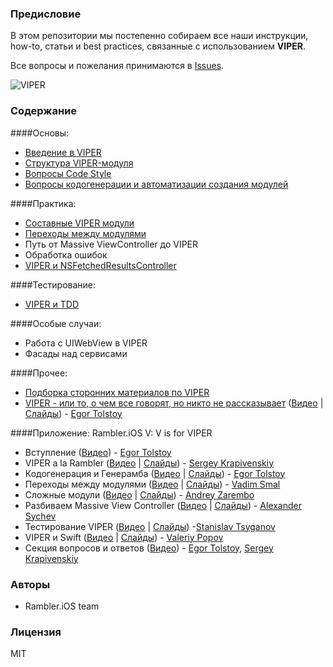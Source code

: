 ### Предисловие

В этом репозитории мы постепенно собираем все наши инструкции, how-to, статьи и best practices, связанные с использованием **VIPER**.

Все вопросы и пожелания принимаются в [Issues](https://github.com/rambler-ios/The-Book-of-VIPER/issues).

![VIPER](http://i.imgur.com/z0BTfgi.png)

### Содержание

####Основы:
- [Введение в VIPER](IntroductionToVIPER.md)
- [Структура VIPER-модуля](ModuleStructure.md)
- [Вопросы Code Style](CodeStyle.md)
- [Вопросы кодогенерации и автоматизации создания модулей](CodeGeneration.md)

####Практика:
- [Составные VIPER модули](CompoundModules.md)
- [Переходы между модулями](ModuleTransitions.md)
- Путь от Massive ViewController до VIPER
- Обработка ошибок
- [VIPER и NSFetchedResultsController](FRCInVIPER.md)

####Тестирование:
- [VIPER и TDD](TDDVIPER.md)

####Особые случаи:
- Работа с UIWebView в VIPER
- Фасады над сервисами

####Прочее:
- [Подборка сторонних материалов по VIPER](Links.md)
- [VIPER - или то, о чем все говорят, но никто не рассказывает](https://habrahabr.ru/company/e-Legion/blog/275491/) ([Видео](https://www.youtube.com/watch?v=dGTdlNjh_5U) | [Слайды](https://speakerdeck.com/etolstoy/viper-ili-to-o-chiem-vsie-ghovoriat-no-nikto-nie-rasskazyvaiet)) - [Egor Tolstoy](https://github.com/igrekde)

####Приложение: Rambler.iOS V: V is for VIPER
- Вступление ([Видео](http://www.youtube.com/watch?v=zjw6Md1mMjQ)) - [Egor Tolstoy](https://github.com/igrekde)
- VIPER a la Rambler ([Видео](http://www.youtube.com/watch?v=mEju4PyuCBM) | [Слайды](http://www.slideshare.net/Rambler-iOS/viper-a-la-rambler)) - [Sergey Krapivenskiy](https://github.com/serkrapiv)
- Кодогенерация и Генерамба ([Видео](http://www.youtube.com/watch?v=NXNiN9FaUnY) | [Слайды](http://www.slideshare.net/Rambler-iOS/viper-56423582)) - [Egor Tolstoy](https://github.com/igrekde)
- Переходы между модулями ([Видео](http://www.youtube.com/watch?v=XvAHqDvGqzE) | [Слайды](http://www.slideshare.net/Rambler-iOS/viper-56423732)) - [Vadim Smal](https://github.com/CognitiveDisson)
- Сложные модули ([Видео](http://www.youtube.com/watch?v=4ZPQ_qotx4M) | [Слайды](http://www.slideshare.net/Rambler-iOS/viper-56423837)) - [Andrey Zarembo](https://github.com/AndreyZarembo)
- Разбиваем Massive View Controller ([Видео](http://www.youtube.com/watch?v=aVuIk6F2rFA) | [Слайды](http://www.slideshare.net/Rambler-iOS/massive-view-controller)) - [Alexander Sychev](https://github.com/Brain89)
- Тестирование VIPER ([Видео](http://www.youtube.com/watch?v=1y2vxtD7b6g) | [Слайды](http://www.slideshare.net/Rambler-iOS/tdd-viper)) -[Stanislav Tsyganov](https://github.com/AlloyDev)
- VIPER и Swift ([Видео]([http://www.youtube.com/watch?v=m4MYKzlqtH8) | [Слайды](http://www.slideshare.net/Rambler-iOS/viper-swift)) - [Valeriy Popov](https://github.com/complexityclass)
- Секция вопросов и ответов ([Видео](http://www.youtube.com/watch?v=mFvAIcL4C_4)) - [Egor Tolstoy](https://github.com/igrekde), [Sergey Krapivenskiy](https://github.com/serkrapiv)

### Авторы

- Rambler.iOS team

### Лицензия

MIT
